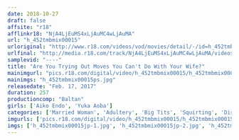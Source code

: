 ```yaml
---
date: 2018-10-27
draft: false
affsite: "r18"
afflinkr18: "NjA4LjEuMS4xLjAuMC4wLjAuMA"
url: "h_452tmbmix00015"
urloriginal: "http://www.r18.com/videos/vod/movies/detail/-/id=h_452tmbmix00015"
urlfinal: "http://media.r18.com/track/NjA4LjEuMS4xLjAuMC4wLjAuMA/videos/vod/movies/detail/-/id=h_452tmbmix00015"
samplevid: "----"
title: "Are You Trying Out Moves You Can't Do With Your Wife?"
mainimgurl: "pics.r18.com/digital/video/h_452tmbmix00015/h_452tmbmix00015ps.jpg"
mainimgs: "h_452tmbmix00015ps.jpg"
releasedate: "Feb. 17, 2017"
duration: 257
productioncomp: "Baltan"
girls: ['Aiko Endo', 'Yuka Aoba']
categories: ['Married Woman', 'Adultery', 'Big Tits', 'Squirting', 'Dirty Talk', 'Hi-Def']
imgurls: ['pics.r18.com/digital/video/h_452tmbmix00015/h_452tmbmix00015jp-1.jpg', 'pics.r18.com/digital/video/h_452tmbmix00015/h_452tmbmix00015jp-2.jpg', 'pics.r18.com/digital/video/h_452tmbmix00015/h_452tmbmix00015jp-3.jpg', 'pics.r18.com/digital/video/h_452tmbmix00015/h_452tmbmix00015jp-4.jpg', 'pics.r18.com/digital/video/h_452tmbmix00015/h_452tmbmix00015jp-5.jpg', 'pics.r18.com/digital/video/h_452tmbmix00015/h_452tmbmix00015jp-6.jpg', 'pics.r18.com/digital/video/h_452tmbmix00015/h_452tmbmix00015jp-7.jpg', 'pics.r18.com/digital/video/h_452tmbmix00015/h_452tmbmix00015jp-8.jpg', 'pics.r18.com/digital/video/h_452tmbmix00015/h_452tmbmix00015jp-9.jpg', 'pics.r18.com/digital/video/h_452tmbmix00015/h_452tmbmix00015jp-10.jpg', 'pics.r18.com/digital/video/h_452tmbmix00015/h_452tmbmix00015jp-11.jpg', 'pics.r18.com/digital/video/h_452tmbmix00015/h_452tmbmix00015jp-12.jpg', 'pics.r18.com/digital/video/h_452tmbmix00015/h_452tmbmix00015jp-13.jpg', 'pics.r18.com/digital/video/h_452tmbmix00015/h_452tmbmix00015jp-14.jpg', 'pics.r18.com/digital/video/h_452tmbmix00015/h_452tmbmix00015jp-15.jpg', 'pics.r18.com/digital/video/h_452tmbmix00015/h_452tmbmix00015jp-16.jpg', 'pics.r18.com/digital/video/h_452tmbmix00015/h_452tmbmix00015jp-17.jpg', 'pics.r18.com/digital/video/h_452tmbmix00015/h_452tmbmix00015jp-18.jpg', 'pics.r18.com/digital/video/h_452tmbmix00015/h_452tmbmix00015jp-19.jpg', 'pics.r18.com/digital/video/h_452tmbmix00015/h_452tmbmix00015jp-20.jpg']
imgs: ['h_452tmbmix00015jp-1.jpg', 'h_452tmbmix00015jp-2.jpg', 'h_452tmbmix00015jp-3.jpg', 'h_452tmbmix00015jp-4.jpg', 'h_452tmbmix00015jp-5.jpg', 'h_452tmbmix00015jp-6.jpg', 'h_452tmbmix00015jp-7.jpg', 'h_452tmbmix00015jp-8.jpg', 'h_452tmbmix00015jp-9.jpg', 'h_452tmbmix00015jp-10.jpg', 'h_452tmbmix00015jp-11.jpg', 'h_452tmbmix00015jp-12.jpg', 'h_452tmbmix00015jp-13.jpg', 'h_452tmbmix00015jp-14.jpg', 'h_452tmbmix00015jp-15.jpg', 'h_452tmbmix00015jp-16.jpg', 'h_452tmbmix00015jp-17.jpg', 'h_452tmbmix00015jp-18.jpg', 'h_452tmbmix00015jp-19.jpg', 'h_452tmbmix00015jp-20.jpg']
---
```

